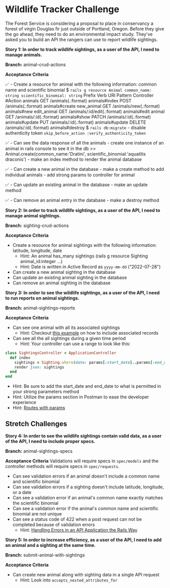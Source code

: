 # Wildlife Tracker Challenge

The Forest Service is considering a proposal to place in conservancy a forest of virgin Douglas fir just outside of Portland, Oregon. Before they give the go ahead, they need to do an environmental impact study. They've asked you to build an API the rangers can use to report wildlife sightings.

**Story 1: In order to track wildlife sightings, as a user of the API, I need to manage animals.**

**Branch:** animal-crud-actions

**Acceptance Criteria**

✅ - Create a resource for animal with the following information: common name and scientific binomial
    $ `rails g resource Animal common_name: string scientific_binomial: string`
        Prefix  Verb    URI Pattern Controller         #Action
        animals
                GET     /animals(.:format)             animals#index
                POST    /animals(.:format)             animals#create
        new_animal
                GET     /animals/new(.:format)         animals#new
        edit_animal
                GET     /animals/:id/edit(.:format)    animals#edit
        animal
                GET     /animals/:id(.:format)         animals#show
                PATCH   /animals/:id(.:format)         animals#update
                PUT     /animals/:id(.:format)         animals#update
                DELETE  /animals/:id(.:format)         animals#destroy
    $ `rails db:migrate`
    - disable authenticity token
        `skip_before_action :verify_authenticity_token`

✅ - Can see the data response of all the animals
    - create one instance of an animal in rails console to see it in the db
        >> Animal.create(common_name:'Dratini', scientific_binomial:'aquatilis draconis')
    - make an index method to render the animal database

✅ - Can create a new animal in the database
    - make a create method to add individual animals
    - add strong params to controller for animal

✅ - Can update an existing animal in the database
    - make an update method

✅ - Can remove an animal entry in the database
    - make a destroy method

**Story 2: In order to track wildlife sightings, as a user of the API, I need to manage animal sightings.**

**Branch:** sighting-crud-actions

**Acceptance Criteria**

- Create a resource for animal sightings with the following information: latitude, longitude, date
  - Hint: An animal has_many sightings (rails g resource Sighting animal_id:integer ...)
  - Hint: Date is written in Active Record as `yyyy-mm-dd` (“2022-07-28")
- Can create a new animal sighting in the database
- Can update an existing animal sighting in the database
- Can remove an animal sighting in the database

**Story 3: In order to see the wildlife sightings, as a user of the API, I need to run reports on animal sightings.**

**Branch:** animal-sightings-reports

**Acceptance Criteria**

- Can see one animal with all its associated sightings
  - Hint: Checkout [this example](https://github.com/learn-co-students/js-rails-as-api-rendering-related-object-data-in-json-v-000#using-include) on how to include associated records
- Can see all the all sightings during a given time period
  - Hint: Your controller can use a range to look like this:

```ruby
class SightingsController < ApplicationController
  def index
    sightings = Sighting.where(date: params[:start_date]..params[:end_date])
    render json: sightings
  end
end
```

- Hint: Be sure to add the start_date and end_date to what is permitted in your strong parameters method
- Hint: Utilize the params section in Postman to ease the developer experience
- Hint: [Routes with params](./controllers-routes-views.md)

## Stretch Challenges

**Story 4: In order to see the wildlife sightings contain valid data, as a user of the API, I need to include proper specs.**

**Branch:** animal-sightings-specs

**Acceptance Criteria**
Validations will require specs in `spec/models` and the controller methods will require specs in `spec/requests`.

- Can see validation errors if an animal doesn't include a common name and scientific binomial
- Can see validation errors if a sighting doesn't include latitude, longitude, or a date
- Can see a validation error if an animal's common name exactly matches the scientific binomial
- Can see a validation error if the animal's common name and scientific binomial are not unique
- Can see a status code of 422 when a post request can not be completed because of validation errors
  - Hint: [Handling Errors in an API Application the Rails Way](https://blog.rebased.pl/2016/11/07/api-error-handling.html)

**Story 5: In order to increase efficiency, as a user of the API, I need to add an animal and a sighting at the same time.**

**Branch:** submit-animal-with-sightings

**Acceptance Criteria**

- Can create new animal along with sighting data in a single API request
  - Hint: Look into `accepts_nested_attributes_for`
